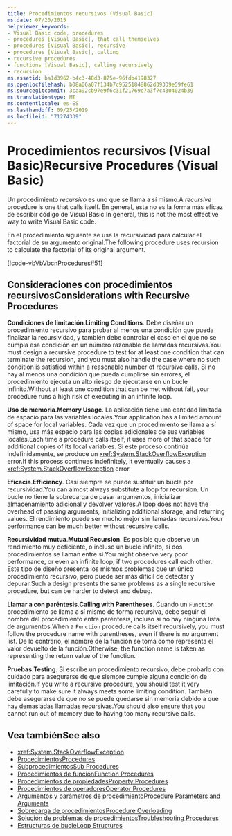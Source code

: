 ```yaml
---
title: Procedimientos recursivos (Visual Basic)
ms.date: 07/20/2015
helpviewer_keywords:
- Visual Basic code, procedures
- procedures [Visual Basic], that call themselves
- procedures [Visual Basic], recursive
- procedures [Visual Basic], calling
- recursive procedures
- functions [Visual Basic], calling recursively
- recursion
ms.assetid: ba1d3962-b4c3-48d3-875e-96fdb4198327
ms.openlocfilehash: b08a06a07f134b7c95251848862d39339e59fe61
ms.sourcegitcommit: 3caa92cb97e9f6c31f21769c7a3f7c4304024b39
ms.translationtype: MT
ms.contentlocale: es-ES
ms.lasthandoff: 09/25/2019
ms.locfileid: "71274339"
---
```

# <a name="recursive-procedures-visual-basic"></a><span data-ttu-id="1092a-102">Procedimientos recursivos (Visual Basic)</span><span class="sxs-lookup"><span data-stu-id="1092a-102">Recursive Procedures (Visual Basic)</span></span>

<span data-ttu-id="1092a-103">Un procedimiento *recursivo* es uno que se llama a sí mismo.</span><span class="sxs-lookup"><span data-stu-id="1092a-103">A *recursive* procedure is one that calls itself.</span></span> <span data-ttu-id="1092a-104">En general, esta no es la forma más eficaz de escribir código de Visual Basic.</span><span class="sxs-lookup"><span data-stu-id="1092a-104">In general, this is not the most effective way to write Visual Basic code.</span></span>  
  
 <span data-ttu-id="1092a-105">En el procedimiento siguiente se usa la recursividad para calcular el factorial de su argumento original.</span><span class="sxs-lookup"><span data-stu-id="1092a-105">The following procedure uses recursion to calculate the factorial of its original argument.</span></span>  
  
 [!code-vb[VbVbcnProcedures#51](~/samples/snippets/visualbasic/VS_Snippets_VBCSharp/VbVbcnProcedures/VB/Class1.vb#51)]  
  
## <a name="considerations-with-recursive-procedures"></a><span data-ttu-id="1092a-106">Consideraciones con procedimientos recursivos</span><span class="sxs-lookup"><span data-stu-id="1092a-106">Considerations with Recursive Procedures</span></span>

 <span data-ttu-id="1092a-107">**Condiciones de limitación**.</span><span class="sxs-lookup"><span data-stu-id="1092a-107">**Limiting Conditions**.</span></span> <span data-ttu-id="1092a-108">Debe diseñar un procedimiento recursivo para probar al menos una condición que pueda finalizar la recursividad, y también debe controlar el caso en el que no se cumpla esa condición en un número razonable de llamadas recursivas.</span><span class="sxs-lookup"><span data-stu-id="1092a-108">You must design a recursive procedure to test for at least one condition that can terminate the recursion, and you must also handle the case where no such condition is satisfied within a reasonable number of recursive calls.</span></span> <span data-ttu-id="1092a-109">Si no hay al menos una condición que pueda cumplirse sin errores, el procedimiento ejecuta un alto riesgo de ejecutarse en un bucle infinito.</span><span class="sxs-lookup"><span data-stu-id="1092a-109">Without at least one condition that can be met without fail, your procedure runs a high risk of executing in an infinite loop.</span></span>

 <span data-ttu-id="1092a-110">**Uso de memoria**.</span><span class="sxs-lookup"><span data-stu-id="1092a-110">**Memory Usage**.</span></span> <span data-ttu-id="1092a-111">La aplicación tiene una cantidad limitada de espacio para las variables locales.</span><span class="sxs-lookup"><span data-stu-id="1092a-111">Your application has a limited amount of space for local variables.</span></span> <span data-ttu-id="1092a-112">Cada vez que un procedimiento se llama a sí mismo, usa más espacio para las copias adicionales de sus variables locales.</span><span class="sxs-lookup"><span data-stu-id="1092a-112">Each time a procedure calls itself, it uses more of that space for additional copies of its local variables.</span></span> <span data-ttu-id="1092a-113">Si este proceso continúa indefinidamente, se produce un <xref:System.StackOverflowException> error.</span><span class="sxs-lookup"><span data-stu-id="1092a-113">If this process continues indefinitely, it eventually causes a <xref:System.StackOverflowException> error.</span></span>

 <span data-ttu-id="1092a-114">**Eficacia**.</span><span class="sxs-lookup"><span data-stu-id="1092a-114">**Efficiency**.</span></span> <span data-ttu-id="1092a-115">Casi siempre se puede sustituir un bucle por recursividad.</span><span class="sxs-lookup"><span data-stu-id="1092a-115">You can almost always substitute a loop for recursion.</span></span> <span data-ttu-id="1092a-116">Un bucle no tiene la sobrecarga de pasar argumentos, inicializar almacenamiento adicional y devolver valores.</span><span class="sxs-lookup"><span data-stu-id="1092a-116">A loop does not have the overhead of passing arguments, initializing additional storage, and returning values.</span></span> <span data-ttu-id="1092a-117">El rendimiento puede ser mucho mejor sin llamadas recursivas.</span><span class="sxs-lookup"><span data-stu-id="1092a-117">Your performance can be much better without recursive calls.</span></span>

 <span data-ttu-id="1092a-118">**Recursividad mutua**.</span><span class="sxs-lookup"><span data-stu-id="1092a-118">**Mutual Recursion**.</span></span> <span data-ttu-id="1092a-119">Es posible que observe un rendimiento muy deficiente, o incluso un bucle infinito, si dos procedimientos se llaman entre sí.</span><span class="sxs-lookup"><span data-stu-id="1092a-119">You might observe very poor performance, or even an infinite loop, if two procedures call each other.</span></span> <span data-ttu-id="1092a-120">Este tipo de diseño presenta los mismos problemas que un único procedimiento recursivo, pero puede ser más difícil de detectar y depurar.</span><span class="sxs-lookup"><span data-stu-id="1092a-120">Such a design presents the same problems as a single recursive procedure, but can be harder to detect and debug.</span></span>

 <span data-ttu-id="1092a-121">**Llamar a con paréntesis**.</span><span class="sxs-lookup"><span data-stu-id="1092a-121">**Calling with Parentheses**.</span></span> <span data-ttu-id="1092a-122">Cuando un `Function` procedimiento se llama a sí mismo de forma recursiva, debe seguir el nombre del procedimiento entre paréntesis, incluso si no hay ninguna lista de argumentos.</span><span class="sxs-lookup"><span data-stu-id="1092a-122">When a `Function` procedure calls itself recursively, you must follow the procedure name with parentheses, even if there is no argument list.</span></span> <span data-ttu-id="1092a-123">De lo contrario, el nombre de la función se toma como representa el valor devuelto de la función.</span><span class="sxs-lookup"><span data-stu-id="1092a-123">Otherwise, the function name is taken as representing the return value of the function.</span></span>

 <span data-ttu-id="1092a-124">**Pruebas**.</span><span class="sxs-lookup"><span data-stu-id="1092a-124">**Testing**.</span></span> <span data-ttu-id="1092a-125">Si escribe un procedimiento recursivo, debe probarlo con cuidado para asegurarse de que siempre cumple alguna condición de limitación.</span><span class="sxs-lookup"><span data-stu-id="1092a-125">If you write a recursive procedure, you should test it very carefully to make sure it always meets some limiting condition.</span></span> <span data-ttu-id="1092a-126">También debe asegurarse de que no se puede quedarse sin memoria debido a que hay demasiadas llamadas recursivas.</span><span class="sxs-lookup"><span data-stu-id="1092a-126">You should also ensure that you cannot run out of memory due to having too many recursive calls.</span></span>

## <a name="see-also"></a><span data-ttu-id="1092a-127">Vea también</span><span class="sxs-lookup"><span data-stu-id="1092a-127">See also</span></span>

- <xref:System.StackOverflowException>
- [<span data-ttu-id="1092a-128">Procedimientos</span><span class="sxs-lookup"><span data-stu-id="1092a-128">Procedures</span></span>](index.md)
- [<span data-ttu-id="1092a-129">Subprocedimientos</span><span class="sxs-lookup"><span data-stu-id="1092a-129">Sub Procedures</span></span>](sub-procedures.md)
- [<span data-ttu-id="1092a-130">Procedimientos de función</span><span class="sxs-lookup"><span data-stu-id="1092a-130">Function Procedures</span></span>](function-procedures.md)
- [<span data-ttu-id="1092a-131">Procedimientos de propiedades</span><span class="sxs-lookup"><span data-stu-id="1092a-131">Property Procedures</span></span>](property-procedures.md)
- [<span data-ttu-id="1092a-132">Procedimientos de operadores</span><span class="sxs-lookup"><span data-stu-id="1092a-132">Operator Procedures</span></span>](operator-procedures.md)
- [<span data-ttu-id="1092a-133">Argumentos y parámetros de procedimiento</span><span class="sxs-lookup"><span data-stu-id="1092a-133">Procedure Parameters and Arguments</span></span>](procedure-parameters-and-arguments.md)
- [<span data-ttu-id="1092a-134">Sobrecarga de procedimientos</span><span class="sxs-lookup"><span data-stu-id="1092a-134">Procedure Overloading</span></span>](procedure-overloading.md)
- [<span data-ttu-id="1092a-135">Solución de problemas de procedimientos</span><span class="sxs-lookup"><span data-stu-id="1092a-135">Troubleshooting Procedures</span></span>](troubleshooting-procedures.md)
- [<span data-ttu-id="1092a-136">Estructuras de bucle</span><span class="sxs-lookup"><span data-stu-id="1092a-136">Loop Structures</span></span>](../control-flow/loop-structures.md)

